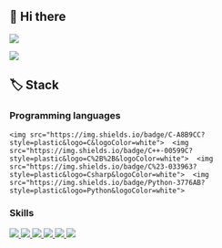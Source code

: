 ## 👋 Hi there ##


<a href="mailto:hch3245@gmail.com">
    <img src="https://img.shields.io/badge/Gmail-D14836?logo=gmail&logoColor=white">
</a>

[![](http://mazassumnida.wtf/api/v2/generate_badge?boj=hch3245)](https://solved.ac/hch3245)

## 🏷️ Stack ##

### Programming languages ###


    <img src="https://img.shields.io/badge/C-A8B9CC?style=plastic&logo=C&logoColor=white">  <img src="https://img.shields.io/badge/C++-00599C?style=plastic&logo=C%2B%2B&logoColor=white">  <img src="https://img.shields.io/badge/C%23-033963?style=plastic&logo=Csharp&logoColor=white">  <img src="https://img.shields.io/badge/Python-3776AB?style=plastic&logo=Python&logoColor=white">


### Skills ###

<a href="https://flutter.dev">
    <img src="https://img.shields.io/badge/Flutter-02569B?logo=flutter&logoColor=white">
</a>
<a href="https://developer.android.com">
    <img src="https://img.shields.io/badge/Android-3DDC84?logo=android&logoColor=white">
</a>
<a href="https://reactivex.io">
    <img src="https://img.shields.io/badge/ReactiveX-B7178C?logo=ReactiveX&logoColor=white">
</a>
<a href="https://nodejs.org">
    <img src="https://img.shields.io/badge/Node.js-339933?logo=node.js&logoColor=white">
</a>
<a href="https://vuejs.org">
    <img src="https://img.shields.io/badge/Vue.js-4FC08D?logo=vue.js&logoColor=white">
</a>
<a href="https://aws.amazon.com">
    <img src="https://img.shields.io/badge/AWS-232F3E?logo=amazonaws&logoColor=white">
</a>
